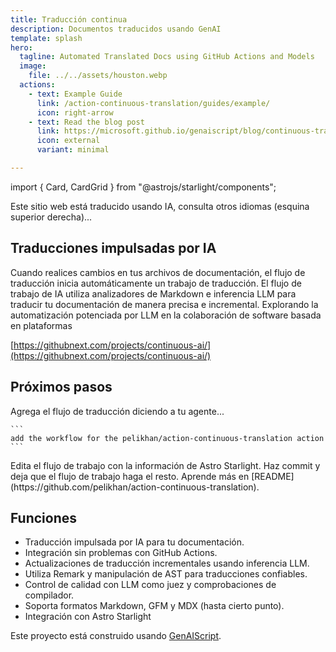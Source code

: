 ```yaml
---
title: Traducción continua
description: Documentos traducidos usando GenAI
template: splash
hero:
  tagline: Automated Translated Docs using GitHub Actions and Models
  image:
    file: ../../assets/houston.webp
  actions:
    - text: Example Guide
      link: /action-continuous-translation/guides/example/
      icon: right-arrow
    - text: Read the blog post
      link: https://microsoft.github.io/genaiscript/blog/continuous-translations/
      icon: external
      variant: minimal

---
```


import { Card, CardGrid } from "@astrojs/starlight/components";

Este sitio web está traducido usando IA, consulta otros idiomas (esquina superior derecha)...

## Traducciones impulsadas por IA

<CardGrid>
  <Card title="Acciones de GitHub" icon="github">
    Cuando realices cambios en tus archivos de documentación, el flujo de traducción inicia automáticamente un trabajo de traducción.
  </Card>

  <Card title="Modelos de GitHub" icon="seti:markdown">
    El flujo de trabajo de IA utiliza analizadores de Markdown e inferencia LLM para traducir tu documentación de manera precisa e incremental.
  </Card>
</CardGrid>

<Card title="IA continua" icon="rocket">
  Explorando la automatización potenciada por LLM en la colaboración de software basada en plataformas

  [https://githubnext.com/projects/continuous-ai/](https://githubnext.com/projects/continuous-ai/)
</Card>

## Próximos pasos

<CardGrid stagger>
  <Card title="Agrega el flujo de trabajo" icon="pencil">
    Agrega el flujo de traducción diciendo a tu agente...

    ```
    add the workflow for the pelikhan/action-continuous-translation action
    ```
  </Card>

  <Card title="Configura tu sitio" icon="setting">
    Edita el flujo de trabajo con la información de Astro Starlight.
  </Card>

  <Card title="¡Traduce!" icon="add-document">
    Haz commit y deja que el flujo de trabajo haga el resto.
  </Card>

  <Card title="Lee la documentación" icon="open-book">
    Aprende más en
    [README](https://github.com/pelikhan/action-continuous-translation).
  </Card>
</CardGrid>

## Funciones

* Traducción impulsada por IA para tu documentación.
* Integración sin problemas con GitHub Actions.
* Actualizaciones de traducción incrementales usando inferencia LLM.
* Utiliza Remark y manipulación de AST para traducciones confiables.
* Control de calidad con LLM como juez y comprobaciones de compilador.
* Soporta formatos Markdown, GFM y MDX (hasta cierto punto).
* Integración con Astro Starlight

Este proyecto está construido usando [GenAIScript](https://microsoft.github.io/genaiscript).
